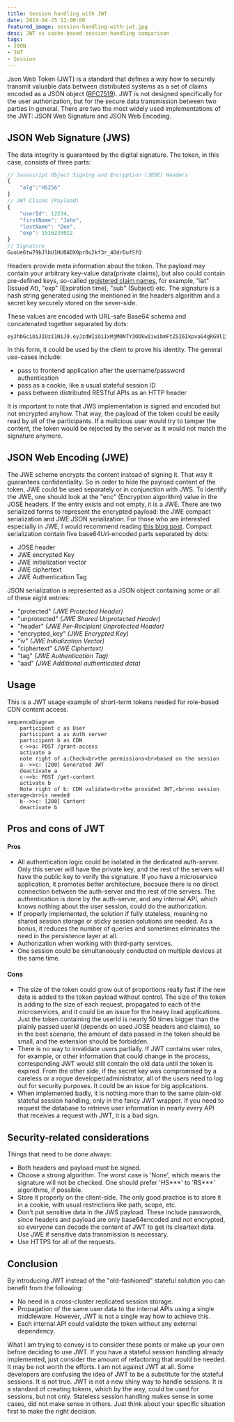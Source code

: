 ```yaml
---
title: Session handling with JWT
date: 2019-04-25 12:00:00
featured_image: session-handling-with-jwt.jpg
desc: JWT vs cache-based session handling comparison
tags:
- JSON
- JWT
- Session
---
```

Json Web Token (JWT) is a standard that defines a way how to securely transmit valuable data between distributed systems as a set of claims encoded as a JSON object ([RFC7519](https://tools.ietf.org/html/rfc7519)). JWT is not designed specifically for the user authorization, but for the secure data transmission between two parties in general. There are two the most widely used implementations of the JWT: JSON Web Signature and JSON Web Encoding.
<!--more-->
## JSON Web Signature (JWS)
The data integrity is guaranteed by the digital signature. The token, in this case, consists of three parts:
```js
// Javascript Object Signing and Encryption (JOSE) Headers
{   
    "alg":"HS256"
}
// JWT Claims (Payload)
{
    "userId": 12234,
    "firstName": "John",
    "lastName": "Doe",
    "exp": 1516239022
}
// Signature
GuoUe6tw79bJlbU1HU0ADX0pr0u2kf3r_4OdrDufSfQ
```
Headers provide meta information about the token. The payload may contain your arbitrary key-value data(private claims), but also could contain pre-defined keys, so-called [registered claim names](https://tools.ietf.org/html/rfc7519#section-4.1), for example, "iat" (Issued At), "exp" (Expiration time), "sub" (Subject) etc. The signature is a hash string generated using the mentioned in the headers algorithm and a secret key securely stored on the sever-side.

These values are encoded with URL-safe Base64 schema and concatenated together separated by dots:
```text
eyJhbGciOiJIUzI1NiJ9.eyJzdWIiOiIxMjM0NTY3ODkwIiwibmFtZSI6IkpvaG4gRG9lIiwiaWF0IjoxNTE2MjM5MDIyfQ.yKOB4jkGWu7twu8Ts9zju01E10_CPedLJkoJFCan5J4
```
In this form, it could be used by the client to prove his identity. The general use-cases include:
 - pass to frontend application after the username/password authentication
 - pass as a cookie, like a usual stateful session ID
 - pass between distributed RESTful APIs as an HTTP header
 
It is important to note that JWS implementation is signed and encoded but not encrypted anyhow. That way, the payload of the token could be easily read by all of the participants. If a malicious user would try to tamper the content, the token would be rejected by the server as it would not match the signature anymore.

## JSON Web Encoding (JWE)
The JWE scheme encrypts the content instead of signing it. That way it guarantees confidentiality. 
So in order to hide the payload content of the token, JWE could be used separately or in conjunction with JWS. To identify the JWE, one should look at the "enc" (Encryption algorithm) value in the JOSE headers. If the entry exists and not empty, it is a JWE.
There are two serialized forms to represent the encrypted payload: the JWE compact serialization and JWE JSON serialization. For those who are interested especially in JWE, I would recommend reading [this blog post](https://medium.facilelogin.com/jwt-jws-and-jwe-for-not-so-dummies-b63310d201a3).
Compact serialization contain five base64Url-encoded parts separated by dots:
 - JOSE header
 - JWE encrypted Key
 - JWE initialization vector
 - JWE ciphertext
 - JWE Authentication Tag

JSON serialization is represented as a JSON object containing some or all of these eight entries:

 - "protected" *(JWE Protected Header)*
 - "unprotected" *(JWE Shared Unprotected Header)*
 - "header" *(JWE Per-Recipient Unprotected Header)*
 - "encrypted_key" *(JWE Encrypted Key)*
 - "iv" *(JWE Initialization Vector)*
 - "ciphertext" *(JWE Ciphertext)*
 - "tag" *(JWE Authentication Tag)*
 - "aad" *(JWE Additional authenticated data)*

## Usage
This is a JWT usage example of short-term tokens needed for role-based CDN content access.
```mermaid
sequenceDiagram
    participant c as User
    participant a as Auth server
    participant b as CDN
    c->>a: POST /grant-access
    activate a
    note right of a:Check<br>the permissions<br>based on the session
    a-->>c: [200] Generated JWT
    deactivate a
    c->>b: POST /get-content
    activate b
    Note right of b: CDN validate<br>the provided JWT,<br>no session storage<br>is needed
    b-->>c: [200] Content
    deactivate b
```

## Pros and cons of JWT
#### Pros
 - All authentication logic could be isolated in the dedicated auth-server. Only this server will have the private key, and the rest of the servers will have the public key to verify the signature. If you have a microservice application, it promotes better architecture, because there is no direct connection between the auth-server and the rest of the servers. The authentication is done by the auth-server, and any internal API, which knows nothing about the user session, could do the authorization.
 - If properly implemented, the solution if fully stateless, meaning no shared session storage or sticky session solutions are needed. As a bonus, it reduces the number of queries and sometimes eliminates the need in the persistence layer at all.
 - Authorization when working with third-party services.
 - One session could be simultaneously conducted on multiple devices at the same time.

#### Cons
 - The size of the token could grow out of proportions really fast if the new data is added to the token payload without control. The size of the token is adding to the size of each request, propagated to each of the microservices, and it could be an issue for the heavy load applications. Just the token containing the userId is nearly 50 times bigger than the plainly passed userId (depends on used JOSE headers and claims), so in the best scenario, the amount of data passed in the token should be small, and the extension should be forbidden.
 - There is no way to invalidate users partially. If JWT contains user roles, for example, or other information that could change in the process, corresponding JWT would still contain the old data until the token is expired. From the other side, if the secret key was compromised by a careless or a rogue developer/administrator, all of the users need to log out for security purposes. It could be an issue for big applications.
 - When implemented badly, it is nothing more than to the same plain-old stateful session handling, only in the fancy JWT wrapper. If you need to request the database to retrieve user information in nearly every API that receives a request with JWT, it is a bad sign.

## Security-related considerations
Things that need to be done always:
 - Both headers and payload must be signed.
 - Choose a strong algorithm. The worst case is 'None', which means the signature will not be checked. One should prefer 'HS***' to 'RS***' algorithms, if possible.
 - Store it properly on the client-side. The only good practice is to store it in a cookie, with usual restrictions like path, scope, etc.
 - Don't put sensitive data in the JWS payload. These include passwords, since headers and payload are only base64encoded and not encrypted, so everyone can decode the content of JWT to get its cleartext data. Use JWE if sensitive data transmission is necessary.
 - Use HTTPS for all of the requests.

## Conclusion
By introducing JWT instead of the "old-fashioned" stateful solution you can benefit from the following:
 - No need in a cross-cluster replicated session storage.
 - Propagation of the same user data to the internal APIs using a single middleware. However, JWT is not a single way how to achieve this.
 - Each internal API could validate the token without any external dependency.

What I am trying to convey is to consider these points or make up your own before deciding to use JWT. If you have a stateful session handling already implemented, just consider the amount of refactoring that would be needed. It may be not worth the efforts. I am not against JWT at all. Some developers are confusing the idea of JWT to be a substitute for the stateful sessions. It is not true. JWT is not a new shiny way to handle sessions. It is a standard of creating tokens, which by the way, could be used for sessions, but not only. Stateless session handling makes sense in some cases, did not make sense in others. Just think about your specific situation first to make the right decision.
